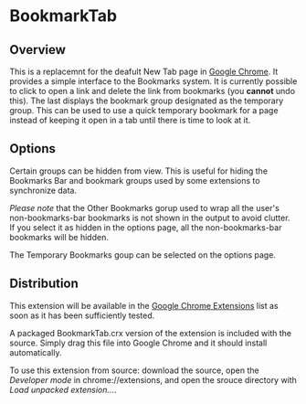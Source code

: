 BookmarkTab
===========

Overview
--------

This is a replacemnt for the deafult New Tab page in [Google Chrome][chrome].  It provides a simple interface to the Bookmarks system.  It is currently possible to click to open a link and delete the link from bookmarks (you **cannot** undo this).  The last displays the bookmark group designated as the temporary group.  This can be used to use a quick temporary bookmark for a page instead of keeping it open in a tab until there is time to look at it.

Options
-------

Certain groups can be hidden from view.  This is useful for hiding the Bookmarks Bar and bookmark groups used by some extensions to synchronize data.  

*Please note* that the Other Bookmarks gorup used to wrap all the user's non-bookmarks-bar bookmarks is not shown in the output to avoid clutter.  If you select it as hidden in the options page, all the non-bookmarks-bar bookmarks will be hidden.

The Temporary Bookmarks goup can be selected on the options page.

Distribution
------------

This extension will be available in the [Google Chrome Extensions][extensions] list as soon as it has been sufficiently tested.

A packaged BookmarkTab.crx version of the extension is included with the source.  Simply drag this file into Google Chrome and it should install automatically.

To use this extension from source: download the source, open the *Developer mode* in chrome://extensions, and open the srouce directory with *Load unpacked extension...*.

[chrome]: http://chrome.google.com
[extensions]: https://chrome.google.com/extensions/